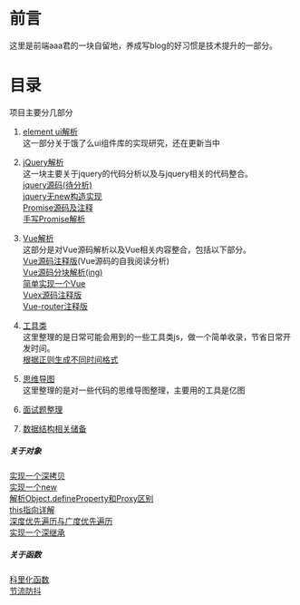 # 前言
这里是前端aaa君的一块自留地，养成写blog的好习惯是技术提升的一部分。
# 目录
项目主要分几部分
1. [element ui解析](https://github.com/atheist1/sundries/tree/master/element%E4%B8%80%E4%BA%9B%E4%BB%A3%E7%A0%81)  
这一部分关于饿了么ui组件库的实现研究，还在更新当中
2. [jQuery解析](https://github.com/atheist1/sundries/tree/master/Jq%E6%BA%90%E7%A0%81%E5%8F%8A%E5%85%B6%E4%BB%96)  
这一块主要关于jquery的代码分析以及与jquery相关的代码整合。  
[jquery源码(待分析)](https://github.com/atheist1/sundries/blob/master/Jq%E6%BA%90%E7%A0%81%E5%8F%8A%E5%85%B6%E4%BB%96/jquery%E6%BA%90%E7%A0%81/jquery.js)  
[jquery无new构造实现](https://github.com/atheist1/sundries/blob/master/Jq%E6%BA%90%E7%A0%81%E5%8F%8A%E5%85%B6%E4%BB%96/jquery%E6%BA%90%E7%A0%81/jqNoNew.js)  
[Promise源码及注释](https://github.com/atheist1/sundries/blob/master/Jq%E6%BA%90%E7%A0%81%E5%8F%8A%E5%85%B6%E4%BB%96/promise.js)  
[手写Promise解析](https://github.com/atheist1/sundries/tree/master/%E9%9D%A2%E8%AF%95%E9%A2%98%E4%B8%80%E4%BA%9B/promise)  

3. [Vue解析](https://github.com/atheist1/sundries/tree/master/Vue%E6%BA%90%E7%A0%81%E8%A7%A3%E6%9E%90)  
这部分是对Vue源码解析以及Vue相关内容整合，包括以下部分。  
[Vue源码注释版](https://github.com/atheist1/sundries/blob/master/Vue%E6%BA%90%E7%A0%81%E8%A7%A3%E6%9E%90/vue.js)(Vue源码的自我阅读分析)  
[Vue源码分块解析(ing)](https://github.com/atheist1/sundries/tree/master/Vue%E6%BA%90%E7%A0%81%E8%A7%A3%E6%9E%90/%E6%BA%90%E7%A0%81%E5%88%86%E5%9D%97%E8%A7%A3%E6%9E%90)  
[简单实现一个Vue](https://github.com/atheist1/sundries/blob/master/Vue%E6%BA%90%E7%A0%81%E8%A7%A3%E6%9E%90/myVue.js)  
[Vuex源码注释版](https://github.com/atheist1/sundries/blob/master/Vue%E6%BA%90%E7%A0%81%E8%A7%A3%E6%9E%90/vuex.js)  
[Vue-router注释版](https://github.com/atheist1/sundries/blob/master/Vue%E6%BA%90%E7%A0%81%E8%A7%A3%E6%9E%90/vue-router.js)  
4. [工具类](https://github.com/atheist1/sundries/tree/master/%E5%B7%A5%E5%85%B7)  
这里整理的是日常可能会用到的一些工具类js，做一个简单收录，节省日常开发时间。  
[根据正则生成不同时间格式](https://github.com/atheist1/sundries/blob/master/%E5%B7%A5%E5%85%B7/format.js)  
5. [思维导图](https://github.com/atheist1/sundries/tree/master/%E6%80%9D%E7%BB%B4%E5%AF%BC%E5%9B%BE)  
这里整理的是对一些代码的思维导图整理，主要用的工具是亿图  
6. [面试题整理](https://github.com/atheist1/sundries/tree/master/%E9%9D%A2%E8%AF%95%E9%A2%98%E4%B8%80%E4%BA%9B)  
7. [数据结构相关储备]()
##### 关于对象  
[实现一个深拷贝](https://github.com/atheist1/sundries/tree/master/%E9%9D%A2%E8%AF%95%E9%A2%98%E4%B8%80%E4%BA%9B/copy)  
[实现一个new](https://github.com/atheist1/sundries/tree/master/%E9%9D%A2%E8%AF%95%E9%A2%98%E4%B8%80%E4%BA%9B/new)  
[解析Object.defineProperty和Proxy区别](https://github.com/atheist1/sundries/blob/master/%E9%9D%A2%E8%AF%95%E9%A2%98%E4%B8%80%E4%BA%9B/Object%26Proxy/object%26proxy.md)  
[this指向详解](https://github.com/atheist1/sundries/tree/master/%E9%9D%A2%E8%AF%95%E9%A2%98%E4%B8%80%E4%BA%9B/this%E8%BF%9B%E9%98%B6)  
[深度优先遍历与广度优先遍历](https://github.com/atheist1/sundries/tree/master/%E9%9D%A2%E8%AF%95%E9%A2%98%E4%B8%80%E4%BA%9B/%E6%A0%91%E7%9A%84%E9%81%8D%E5%8E%86)  
[实现一个深继承](https://github.com/atheist1/sundries/blob/master/%E9%9D%A2%E8%AF%95%E9%A2%98%E4%B8%80%E4%BA%9B/copy/extend.js)
##### 关于函数
[科里化函数](https://github.com/atheist1/sundries/tree/master/%E9%9D%A2%E8%AF%95%E9%A2%98%E4%B8%80%E4%BA%9B/%E7%A7%91%E9%87%8C%E5%8C%96)  
[节流防抖](https://github.com/atheist1/sundries/tree/master/%E9%9D%A2%E8%AF%95%E9%A2%98%E4%B8%80%E4%BA%9B/%E8%8A%82%E6%B5%81%E4%B8%8E%E9%98%B2%E6%8A%96)  
